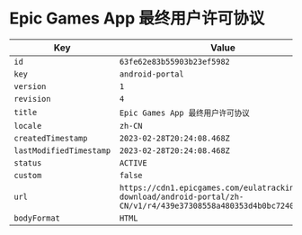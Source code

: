 # Epic Games App 最终用户许可协议

| Key | Value |
| --- | ----- |
| `id` | `63fe62e83b55903b23ef5982` |
| `key` | `android-portal` |
| `version` | `1` |
| `revision` | `4` |
| `title` | `Epic Games App 最终用户许可协议` |
| `locale` | `zh-CN` |
| `createdTimestamp` | `2023-02-28T20:24:08.468Z` |
| `lastModifiedTimestamp` | `2023-02-28T20:24:08.468Z` |
| `status` | `ACTIVE` |
| `custom` | `false` |
| `url` | `https://cdn1.epicgames.com/eulatracking-download/android-portal/zh-CN/v1/r4/439e37308558a480353d4b0bc7240939.pdf` |
| `bodyFormat` | `HTML` |

